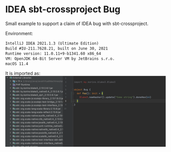 # IDEA sbt-crossproject Bug

Small example to support a claim of IDEA bug with sbt-crossproject.

Environment:
```
IntelliJ IDEA 2021.1.3 (Ultimate Edition)
Build #IU-211.7628.21, built on June 30, 2021
Runtime version: 11.0.11+9-b1341.60 x86_64
VM: OpenJDK 64-Bit Server VM by JetBrains s.r.o.
macOS 11.4
```

It is imported as:
![](screenshot.png)